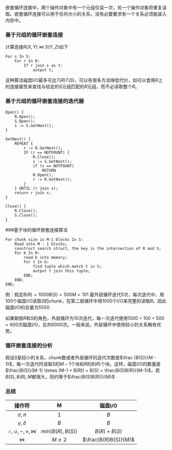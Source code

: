 嵌套循环连接中，两个操作对象中有一个元组仅读一次，另一个操作对象将重复读取。嵌套循环连接可以用于任何大小的关系，没有必要要求有一个关系必须能装入内存中。

### 基于元组的循环嵌套连接

计算连接$R(X,Y) \Join S(Y,Z)$如下

```
For s In S:
	For r In R:
		If r join s as t:
			output t;
```
这种算法磁盘I/O最多可达$T(R)T(S)$，可以有很多方法降低代价，如可以食用$R$上的连接属性来查找与给定的$S$元组匹配的$R$元组，而不必读取整个$R$。

### 基于元组的循环嵌套连接的迭代器

```
Open() {
    R.Open();
    S.Open();
    s := S.GetNext();
}

GetNext() {
    REPEAT {
        r := R.GetNext();
        IF (r == NOTFOUNT) {
            R.Close();
            s := S.GetNext();
            if (s == NOTFOUNT)
                RETURN
            R.Open();
            r := R.GetNext();
        }
    } UNTIL (r join s);
    return r join s;
}

Close() {
    R.Close();
    S.Close();
}
```

###基于块的循环嵌套连接算法
```
For chunk size is M-1 blocks In S:
	Read into M - 1 blocks;
	construct search struct, the key is the intersection of R and S;
	For b In R:
		read b into memory;
		For t In b:
			find tuple which match t in S;
			output t join this tuple;
		END;
	END;
END;
```
例：假定$B(R) = 1000 B(S) = 500 M = 101$
最外层循环迭代$5$次，每次迭代中，用$100$个磁盘I/O读取$S$的$chunk$，在第二层循环中用$1000$个I/O来完整的读取$R$。因此磁盘I/O的总量为$5500$

如果颠倒$R$和$S$的角色，外层循环为$10$次迭代，每一次迭代使用$1000 \div 100 + 500 = 600$次磁盘I/O，总共$6000$次。一般来说，外层循环中使用较小的关系略有优势。

### 循环嵌套连接的分析

假设$S$是较小的关系，$chunk$数或者外层循环的迭代次数是$\frac {B(S)}{M - 1}$，每一次迭代时读取$S$的$M-1$个块和$R$的$B(R)$个块。这样，磁盘I/O的数量是$\frac{B(S)}{M-1} \times (M-1 + B(R)) = B(S) + \frac{B(S)B(R)}{M-1}$，若$B(S), B(R), M$都很大，则约等于$\frac{B(S)B(R))}{M}$

### 总结

|            操作符             |         M         |       磁盘I/O        |
| :---------------------------: | :---------------: | :------------------: |
|         $\sigma,\pi$          |        $1$        |         $B$          |
|       $\gamma, \delta$        |        $B$        |         $B$          |
| $\cap, \cup, -, \times,\Join$ | $min(B(R), B(S))$ |    $B(R) + B(S)$     |
|            $\Join$            |     $M \ge 2$     | $\frac{B(R)B(S)}{M}$ |

